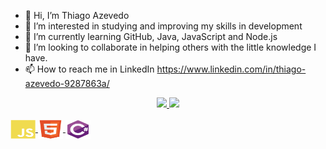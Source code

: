- 👋 Hi, I’m Thiago Azevedo
- 👀 I’m interested in studying and improving my skills in development
- 🌱 I’m currently learning GitHub, Java, JavaScript and Node.js
- 💞️ I’m looking to collaborate in helping others with the little knowledge I have.
- 📫 How to reach me  in LinkedIn https://www.linkedin.com/in/thiago-azevedo-9287863a/

<div align="center">
  <a href="https://github.com/Thiaguinho94">
  <img height="150em" src="https://github-readme-stats.vercel.app/api?username=Thiaguinho94&show_icons=true&theme=dark&include_all_commits=true&count_private=true"/>
  <img height="150em" src="https://github-readme-stats.vercel.app/api/top-langs/?username=Thiaguinho94&layout=compact&langs_count=7&theme=dark"/>
</div>
  
  <div style="display: inline_block"><br>
  <img align="center" alt="Thiaguinho-Js" height="30" width="40" src="https://raw.githubusercontent.com/devicons/devicon/master/icons/javascript/javascript-plain.svg">
  <img align="center" alt="Thiaguinho-HTML" height="30" width="40" src="https://raw.githubusercontent.com/devicons/devicon/master/icons/html5/html5-original.svg">
  <img align="center" alt="Thiaguinho-Csharp" height="30" width="40" src="https://raw.githubusercontent.com/devicons/devicon/master/icons/csharp/csharp-original.svg">
</div>
  
  ##

<!---
Thiaguinho94/Thiaguinho94 is a ✨ special ✨ repository because its `README.md` (this file) appears on your GitHub profile.
You can click the Preview link to take a look at your changes.
--->
